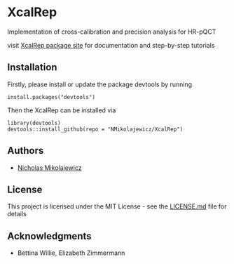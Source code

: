 # XcalRep
Implementation of cross-calibration and precision analysis for HR-pQCT

visit [XcalRep package site](https://nmikolajewicz.github.io/XcalRep/) for documentation and step-by-step tutorials  

## Installation

Firstly, please install or update the package devtools by running

```
install.packages("devtools")
```

Then the XcalRep can be installed via

```
library(devtools)
devtools::install_github(repo = "NMikolajewicz/XcalRep")
```
## Authors

* [Nicholas Mikolajewicz](https://scholar.google.ca/citations?user=LBWQMXsAAAAJ&hl=en&oi=ao)

## License

This project is licensed under the MIT License - see the [LICENSE.md](LICENSE.md) file for details

## Acknowledgments

* Bettina Willie, Elizabeth Zimmermann
